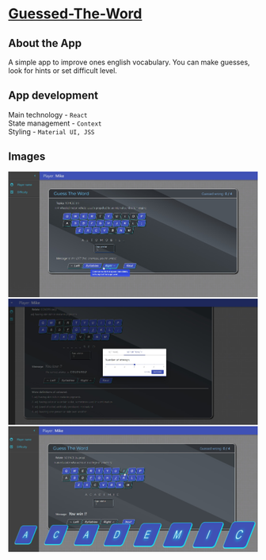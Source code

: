 # [Guessed-The-Word](https://michal-w-dev.github.io/Guess-The-Word/)

## About the App

A simple app to improve ones english vocabulary. You can make guesses, look for hints or set difficult level.

## App development

Main technology - `React`\
State management - `Context`\
Styling - `Material UI, JSS`

## Images
<img src="public/images/hints.jpg" width="750px">
<img src="public/images/setting.jpg" width="750px">
<img src="public/images/correct-answer.jpg" width="750px">
